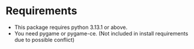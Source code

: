 # Requirements
- This package requires python 3.13.1 or above.
- You need pygame or pygame-ce. (Not included in install requirements due to possible conflict)
